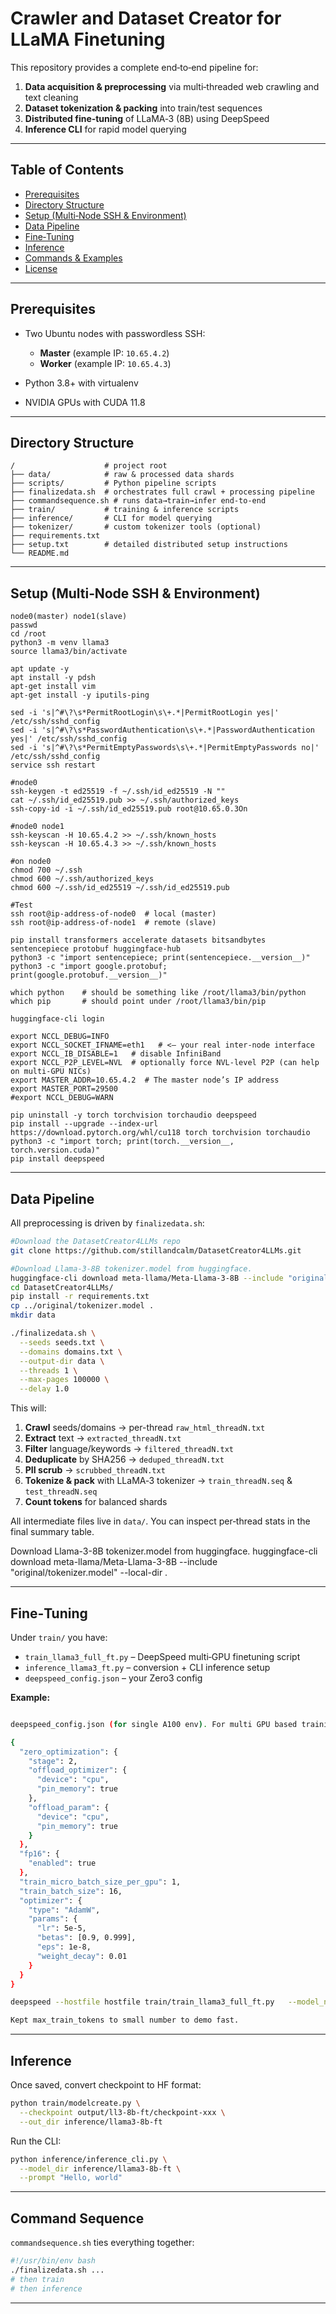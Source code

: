 # Crawler and Dataset Creator for LLaMA Finetuning

This repository provides a complete end‑to‑end pipeline for:

1. **Data acquisition & preprocessing** via multi‑threaded web crawling and text cleaning
2. **Dataset tokenization & packing** into train/test sequences
3. **Distributed fine‑tuning** of LLaMA‑3 (8B) using DeepSpeed
4. **Inference CLI** for rapid model querying

---

## Table of Contents

* [Prerequisites](#prerequisites)
* [Directory Structure](#directory-structure)
* [Setup (Multi‑Node SSH & Environment)](#setup-multi-node-ssh--environment)
* [Data Pipeline](#data-pipeline)
* [Fine‑Tuning](#fine-tuning)
* [Inference](#inference)
* [Commands & Examples](#commands--examples)
* [License](#license)

---

## Prerequisites

* Two Ubuntu nodes with passwordless SSH:

  * **Master** (example IP: `10.65.4.2`)
  * **Worker** (example IP: `10.65.4.3`)
* Python 3.8+ with virtualenv
* NVIDIA GPUs with CUDA 11.8

---

## Directory Structure

```
/                    # project root
├── data/            # raw & processed data shards
├── scripts/         # Python pipeline scripts
├── finalizedata.sh  # orchestrates full crawl + processing pipeline
├── commandsequence.sh # runs data→train→infer end-to-end
├── train/           # training & inference scripts
├── inference/       # CLI for model querying
├── tokenizer/       # custom tokenizer tools (optional)
├── requirements.txt
├── setup.txt        # detailed distributed setup instructions
└── README.md
```

---

## Setup (Multi‑Node SSH & Environment)
```
node0(master) node1(slave)
passwd 
cd /root
python3 -m venv llama3
source llama3/bin/activate

apt update -y
apt install -y pdsh
apt-get install vim
apt-get install -y iputils-ping

sed -i 's|^#\?\s*PermitRootLogin\s\+.*|PermitRootLogin yes|' /etc/ssh/sshd_config
sed -i 's|^#\?\s*PasswordAuthentication\s\+.*|PasswordAuthentication yes|' /etc/ssh/sshd_config
sed -i 's|^#\?\s*PermitEmptyPasswords\s\+.*|PermitEmptyPasswords no|' /etc/ssh/sshd_config
service ssh restart

#node0
ssh-keygen -t ed25519 -f ~/.ssh/id_ed25519 -N ""
cat ~/.ssh/id_ed25519.pub >> ~/.ssh/authorized_keys
ssh-copy-id -i ~/.ssh/id_ed25519.pub root@10.65.0.3On 

#node0 node1
ssh-keyscan -H 10.65.4.2 >> ~/.ssh/known_hosts
ssh-keyscan -H 10.65.4.3 >> ~/.ssh/known_hosts

#on node0
chmod 700 ~/.ssh
chmod 600 ~/.ssh/authorized_keys
chmod 600 ~/.ssh/id_ed25519 ~/.ssh/id_ed25519.pub

#Test 
ssh root@ip-address-of-node0  # local (master)
ssh root@ip-address-of-node1  # remote (slave)

pip install transformers accelerate datasets bitsandbytes sentencepiece protobuf huggingface-hub
python3 -c "import sentencepiece; print(sentencepiece.__version__)"
python3 -c "import google.protobuf; print(google.protobuf.__version__)"

which python    # should be something like /root/llama3/bin/python
which pip       # should point under /root/llama3/bin/pip

huggingface-cli login

export NCCL_DEBUG=INFO
export NCCL_SOCKET_IFNAME=eth1   # <— your real inter-node interface
export NCCL_IB_DISABLE=1   # disable InfiniBand
export NCCL_P2P_LEVEL=NVL  # optionally force NVL-level P2P (can help on multi-GPU NICs)
export MASTER_ADDR=10.65.4.2  # The master node’s IP address
export MASTER_PORT=29500
#export NCCL_DEBUG=WARN

pip uninstall -y torch torchvision torchaudio deepspeed
pip install --upgrade --index-url https://download.pytorch.org/whl/cu118 torch torchvision torchaudio
python3 -c "import torch; print(torch.__version__, torch.version.cuda)"
pip install deepspeed

```

---

## Data Pipeline

All preprocessing is driven by `finalizedata.sh`:

```bash
#Download the DatasetCreator4LLMs repo
git clone https://github.com/stillandcalm/DatasetCreator4LLMs.git

#Download Llama-3-8B tokenizer.model from huggingface.
huggingface-cli download meta-llama/Meta-Llama-3-8B --include "original/tokenizer.model" --local-dir .
cd DatasetCreator4LLMs/
pip install -r requirements.txt
cp ../original/tokenizer.model .
mkdir data

./finalizedata.sh \
  --seeds seeds.txt \
  --domains domains.txt \
  --output-dir data \
  --threads 1 \
  --max-pages 100000 \
  --delay 1.0
```

This will:

1. **Crawl** seeds/domains → per-thread `raw_html_threadN.txt`
2. **Extract** text → `extracted_threadN.txt`
3. **Filter** language/keywords → `filtered_threadN.txt`
4. **Deduplicate** by SHA256 → `deduped_threadN.txt`
5. **PII scrub** → `scrubbed_threadN.txt`
6. **Tokenize & pack** with LLaMA‐3 tokenizer → `train_threadN.seq` & `test_threadN.seq`
7. **Count tokens** for balanced shards

All intermediate files live in `data/`. You can inspect per‐thread stats in the final summary table.

Download Llama-3-8B tokenizer.model from huggingface.
huggingface-cli download meta-llama/Meta-Llama-3-8B --include "original/tokenizer.model" --local-dir .

---

## Fine‑Tuning

Under `train/` you have:

* `train_llama3_full_ft.py` – DeepSpeed multi‑GPU finetuning script
* `inference_llama3_ft.py` – conversion + CLI inference setup
* `deepspeed_config.json` – your Zero3 config

**Example:**

```bash

deepspeed_config.json (for single A100 env). For multi GPU based training use the config file defined in my multi-node project

{
  "zero_optimization": {
    "stage": 2,
    "offload_optimizer": {
      "device": "cpu",
      "pin_memory": true
    },
    "offload_param": {
      "device": "cpu",
      "pin_memory": true
    }
  },
  "fp16": {
    "enabled": true
  },
  "train_micro_batch_size_per_gpu": 1,
  "train_batch_size": 16,
  "optimizer": {
    "type": "AdamW",
    "params": {
      "lr": 5e-5,
      "betas": [0.9, 0.999],
      "eps": 1e-8,
      "weight_decay": 0.01
    }
  }
}

deepspeed --hostfile hostfile train/train_llama3_full_ft.py   --model_name_or_path meta-llama/Meta-Llama-3-8B   --train_sequences data/train_thread*.seq   --output_dir output/ll3-8b-ft   --deepspeed deepspeed_config.json   --per_device_train_batch_size 1   --gradient_accumulation_steps 16   --max_train_tokens 12800   --logging_steps 100

Kept max_train_tokens to small number to demo fast.

```

---

## Inference

Once saved, convert checkpoint to HF format:

```bash
python train/modelcreate.py \
  --checkpoint output/ll3-8b-ft/checkpoint-xxx \
  --out_dir inference/llama3-8b-ft
```

Run the CLI:

```bash
python inference/inference_cli.py \
  --model_dir inference/llama3-8b-ft \
  --prompt "Hello, world"
```

---

## Command Sequence

`commandsequence.sh` ties everything together:

```bash
#!/usr/bin/env bash
./finalizedata.sh ...
# then train
# then inference
```

---
